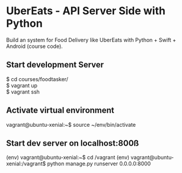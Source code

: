 # UberEats - API Server Side with Python

Build an system for Food Delivery like UberEats with Python + Swift + Android
(course code).

## Start development Server
$ cd courses/foodtasker/  
$ vagrant up  
$ vagrant ssh  

## Activate virtual environment
vagrant@ubuntu-xenial:~$ source ~/env/bin/activate

## Start dev server on localhost:800ß
(env) vagrant@ubuntu-xenial:~$ cd /vagrant
(env) vagrant@ubuntu-xenial:/vagrant$ python manage.py runserver 0.0.0.0:8000
